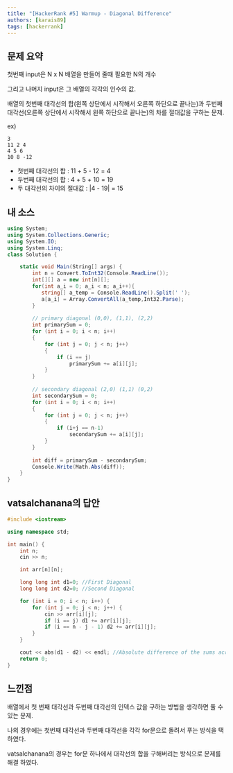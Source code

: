 ```yaml
---
title: "[HackerRank #5] Warmup - Diagonal Difference"
authors: [karais89]
tags: [hackerrank]
---
```



## 문제 요약

첫번째 input은 N x N 배열을 만들어 줄때 필요한 N의 개수

그리고 나머지 input은 그 배열의 각각의 인수의 값.

배열의 첫번째 대각선의 합(왼쪽 상단에서 시작해서 오른쪽 하단으로 끝나는)과 두번째 대각선(오른쪽 상단에서 시작해서 왼쪽 하단으로 끝나는)의 차를 절대값을 구하는 문제.

ex)

```
3
11 2 4
4 5 6
10 8 -12
```

- 첫번째 대각선의 합 : 11 + 5 - 12 = 4
- 두번째 대각선의 합 : 4 + 5 + 10 = 19
- 두 대각선의 차이의 절대값 : |4 - 19| = 15




## 내 소스

```csharp
using System;
using System.Collections.Generic;
using System.IO;
using System.Linq;
class Solution {

    static void Main(String[] args) {
        int n = Convert.ToInt32(Console.ReadLine());
        int[][] a = new int[n][];
        for(int a_i = 0; a_i < n; a_i++){
           string[] a_temp = Console.ReadLine().Split(' ');
           a[a_i] = Array.ConvertAll(a_temp,Int32.Parse);
        }
        
        // primary diagonal (0,0), (1,1), (2,2)
        int primarySum = 0;
        for (int i = 0; i < n; i++)
        {
            for (int j = 0; j < n; j++)
            {
                if (i == j)
                    primarySum += a[i][j];
            }
        }
        
        // secondary diagonal (2,0) (1,1) (0,2)
        int secondarySum = 0;
        for (int i = 0; i < n; i++)
        {
            for (int j = 0; j < n; j++)
            {
                if (i+j == n-1)
                    secondarySum += a[i][j];
            }
        }
        
        int diff = primarySum - secondarySum;               
        Console.Write(Math.Abs(diff));
    }
}
```

## vatsalchanana의 답안

```cpp
#include <iostream>

using namespace std;

int main() {
    int n;
    cin >> n;

    int arr[n][n];

    long long int d1=0; //First Diagonal
    long long int d2=0; //Second Diagonal

    for (int i = 0; i < n; i++) {
        for (int j = 0; j < n; j++) {
            cin >> arr[i][j];
            if (i == j) d1 += arr[i][j];
            if (i == n - j - 1) d2 += arr[i][j];
        }
    }

    cout << abs(d1 - d2) << endl; //Absolute difference of the sums across the diagonals
    return 0;
}
```

## 느낀점

배열에서 첫 번째 대각선과 두번째 대각선의 인덱스 값을 구하는 방법을 생각하면 풀 수 있는 문제.

나의 경우에는 첫번째 대각선과 두번째 대각선을 각각 for문으로 돌려서 푸는 방식을 택하였다.

vatsalchanana의 경우는 for문 하나에서 대각선의 합을 구해버리는 방식으로 문제를 해결 하였다.